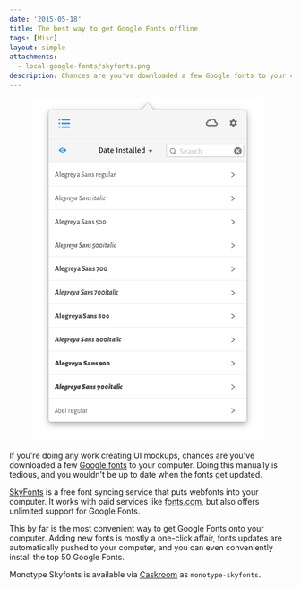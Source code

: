 ```yaml
---
date: '2015-05-18'
title: The best way to get Google Fonts offline
tags: [Misc]
layout: simple
attachments:
  - local-google-fonts/skyfonts.png
description: Chances are you've downloaded a few Google fonts to your computer. Here's a better way to do it.
---
```


<figure class='cover'>
<img src='local-google-fonts/skyfonts.png'>
</figure>

If you're doing any work creating UI mockups, chances are you've downloaded a few [Google fonts] to your computer. Doing this manually is tedious, and you wouldn't be up to date when the fonts get updated.

[SkyFonts] is a free font syncing service that puts webfonts into your computer. It works with paid services like [fonts.com], but also offers unlimited support for Google Fonts.

This by far is the most convenient way to get Google Fonts onto your computer. Adding new fonts is mostly a one-click affair, fonts updates are automatically pushed to your computer, and you can even conveniently install the top 50 Google Fonts.

Monotype Skyfonts is available via [Caskroom] as `monotype-skyfonts`.

[caskroom]: http://caskroom.io/
[caskroom-fonts]: https://github.com/caskroom/homebrew-fonts
[google fonts]: http://www.google.com/fonts
[skyfonts]: https://skyfonts.com/
[fonts.com]: http://www.fonts.com/
